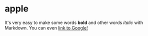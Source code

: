 # apple

It's very easy to make some words **bold** and other words *italic* with Markdown. You can even [link to Google!](http://google.com)